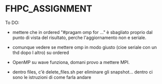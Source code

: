 # FHPC_ASSIGNMENT

To DO:
- mettere che in ordered "#pragam omp for ..." è sbagliato proprio dal punto di vista del risultato, perche l'aggiornamento non e seriale.
- comunque vedere se mettere omp in modo giusto (cioe seriale con un thd dopo l altro) su ordered


- OpenMP su wave funziona, domani provo a mettere MPI.
- dentro files, c'è delete_files.sh per eliminare gli snapshot... dentro ci sono le istruzioni di come farla andare
